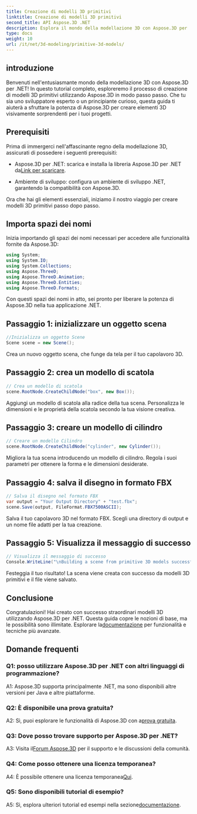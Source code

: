 ```yaml
---
title: Creazione di modelli 3D primitivi
linktitle: Creazione di modelli 3D primitivi
second_title: API Aspose.3D .NET
description: Esplora il mondo della modellazione 3D con Aspose.3D per .NET. Crea straordinari modelli primitivi senza sforzo.
type: docs
weight: 10
url: /it/net/3d-modeling/primitive-3d-models/
---
```

## introduzione

Benvenuti nell'entusiasmante mondo della modellazione 3D con Aspose.3D per .NET! In questo tutorial completo, esploreremo il processo di creazione di modelli 3D primitivi utilizzando Aspose.3D in modo passo passo. Che tu sia uno sviluppatore esperto o un principiante curioso, questa guida ti aiuterà a sfruttare la potenza di Aspose.3D per creare elementi 3D visivamente sorprendenti per i tuoi progetti.

## Prerequisiti

Prima di immergerci nell'affascinante regno della modellazione 3D, assicurati di possedere i seguenti prerequisiti:

- Aspose.3D per .NET: scarica e installa la libreria Aspose.3D per .NET da[Link per scaricare](https://releases.aspose.com/3d/net/).

- Ambiente di sviluppo: configura un ambiente di sviluppo .NET, garantendo la compatibilità con Aspose.3D.

Ora che hai gli elementi essenziali, iniziamo il nostro viaggio per creare modelli 3D primitivi passo dopo passo.

## Importa spazi dei nomi

Inizia importando gli spazi dei nomi necessari per accedere alle funzionalità fornite da Aspose.3D:

```csharp
using System;
using System.IO;
using System.Collections;
using Aspose.ThreeD;
using Aspose.ThreeD.Animation;
using Aspose.ThreeD.Entities;
using Aspose.ThreeD.Formats;
```

Con questi spazi dei nomi in atto, sei pronto per liberare la potenza di Aspose.3D nella tua applicazione .NET.

## Passaggio 1: inizializzare un oggetto scena

```csharp
//Inizializza un oggetto Scene
Scene scene = new Scene();
```

Crea un nuovo oggetto scena, che funge da tela per il tuo capolavoro 3D.

## Passaggio 2: crea un modello di scatola

```csharp
// Crea un modello di scatola
scene.RootNode.CreateChildNode("box", new Box());
```

Aggiungi un modello di scatola alla radice della tua scena. Personalizza le dimensioni e le proprietà della scatola secondo la tua visione creativa.

## Passaggio 3: creare un modello di cilindro

```csharp
// Creare un modello Cilindro
scene.RootNode.CreateChildNode("cylinder", new Cylinder());
```

Migliora la tua scena introducendo un modello di cilindro. Regola i suoi parametri per ottenere la forma e le dimensioni desiderate.

## Passaggio 4: salva il disegno in formato FBX

```csharp
// Salva il disegno nel formato FBX
var output = "Your Output Directory" + "test.fbx";
scene.Save(output, FileFormat.FBX7500ASCII);
```

Salva il tuo capolavoro 3D nel formato FBX. Scegli una directory di output e un nome file adatti per la tua creazione.

## Passaggio 5: Visualizza il messaggio di successo

```csharp
// Visualizza il messaggio di successo
Console.WriteLine("\nBuilding a scene from primitive 3D models successfully.\nFile saved at " + output);
```

Festeggia il tuo risultato! La scena viene creata con successo da modelli 3D primitivi e il file viene salvato.

## Conclusione

 Congratulazioni! Hai creato con successo straordinari modelli 3D utilizzando Aspose.3D per .NET. Questa guida copre le nozioni di base, ma le possibilità sono illimitate. Esplorare la[documentazione](https://reference.aspose.com/3d/net/) per funzionalità e tecniche più avanzate.

## Domande frequenti

### Q1: posso utilizzare Aspose.3D per .NET con altri linguaggi di programmazione?

A1: Aspose.3D supporta principalmente .NET, ma sono disponibili altre versioni per Java e altre piattaforme.

### Q2: È disponibile una prova gratuita?

 A2: Sì, puoi esplorare le funzionalità di Aspose.3D con a[prova gratuita](https://releases.aspose.com/).

### Q3: Dove posso trovare supporto per Aspose.3D per .NET?

 A3: Visita il[Forum Aspose.3D](https://forum.aspose.com/c/3d/18) per il supporto e le discussioni della comunità.

### Q4: Come posso ottenere una licenza temporanea?

 A4: È possibile ottenere una licenza temporanea[Qui](https://purchase.aspose.com/temporary-license/).

### Q5: Sono disponibili tutorial di esempio?

 A5: Sì, esplora ulteriori tutorial ed esempi nella sezione[documentazione](https://reference.aspose.com/3d/net/).